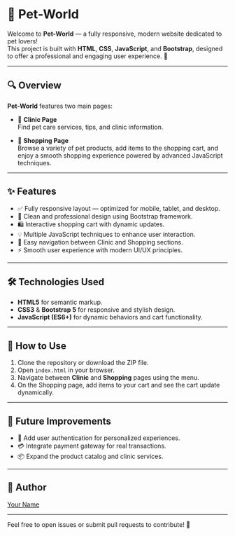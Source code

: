 # 🐾 Pet-World

Welcome to **Pet-World** — a fully responsive, modern website dedicated to pet lovers!  
This project is built with **HTML**, **CSS**, **JavaScript**, and **Bootstrap**, designed to offer a professional and engaging user experience. 🚀

---

## 🔍 Overview

**Pet-World** features two main pages:

- 🏥 **Clinic Page**  
  Find pet care services, tips, and clinic information.

- 🛒 **Shopping Page**  
  Browse a variety of pet products, add items to the shopping cart, and enjoy a smooth shopping experience powered by advanced JavaScript techniques.

---

## ✨ Features

- ✅ Fully responsive layout — optimized for mobile, tablet, and desktop.  
- 🎨 Clean and professional design using Bootstrap framework.  
- 🛍️ Interactive shopping cart with dynamic updates.  
- 💡 Multiple JavaScript techniques to enhance user interaction.  
- 🔄 Easy navigation between Clinic and Shopping sections.  
- ⚡ Smooth user experience with modern UI/UX principles.

---

## 🛠️ Technologies Used

- **HTML5** for semantic markup.  
- **CSS3** & **Bootstrap 5** for responsive and stylish design.  
- **JavaScript (ES6+)** for dynamic behaviors and cart functionality.

---

## 🚀 How to Use

1. Clone the repository or download the ZIP file.  
2. Open `index.html` in your browser.  
3. Navigate between **Clinic** and **Shopping** pages using the menu.  
4. On the Shopping page, add items to your cart and see the cart update dynamically.

---

## 🔮 Future Improvements

- 🔐 Add user authentication for personalized experiences.  
- 💳 Integrate payment gateway for real transactions.  
- 📦 Expand the product catalog and clinic services.

---

## 👤 Author

[Your Name](https://github.com/Sogand-mohamadiPour)

---

Feel free to open issues or submit pull requests to contribute! 🤝
